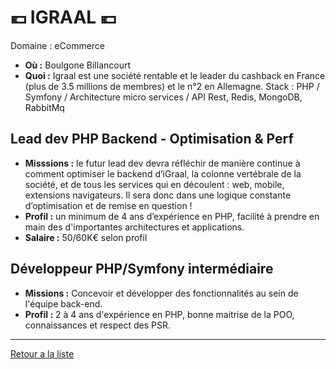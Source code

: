 # 💶 IGRAAL 💶

Domaine : eCommerce

- **Où :** Boulgone Billancourt
- **Quoi :** Igraal est une société rentable et le leader du cashback en France (plus de 3.5 millions de membres) et le n°2 en Allemagne.
Stack : PHP / Symfony / Architecture micro services / API Rest, Redis, MongoDB, RabbitMq

## Lead dev PHP Backend - Optimisation & Perf

- **Misssions :** le futur lead dev devra réfléchir de manière continue à comment optimiser le backend d’iGraal, la colonne vertébrale de la société, et de tous les services qui en découlent : web, mobile, extensions navigateurs. Il sera donc dans une logique constante d’optimisation et de remise en question !
- **Profil :** un minimum de 4 ans d’expérience en PHP, facilité à prendre en main des d'importantes architectures et applications.
- **Salaire :** 50/60K€ selon profil

## Développeur PHP/Symfony intermédiaire

- **Missions :** Concevoir et développer des fonctionnalités au sein de l'équipe back-end.
- **Profil :** 2 à 4 ans d'expérience en PHP, bonne maitrise de la POO, connaissances et respect des PSR.

----
[Retour a la liste](#file-00readme-md)